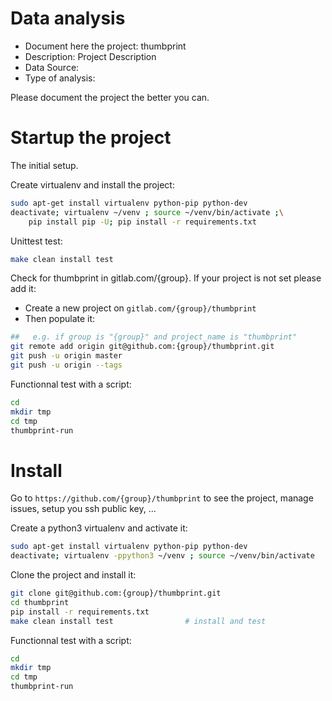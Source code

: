 # Data analysis
- Document here the project: thumbprint
- Description: Project Description
- Data Source:
- Type of analysis:

Please document the project the better you can.

# Startup the project

The initial setup.

Create virtualenv and install the project:
```bash
sudo apt-get install virtualenv python-pip python-dev
deactivate; virtualenv ~/venv ; source ~/venv/bin/activate ;\
    pip install pip -U; pip install -r requirements.txt
```

Unittest test:
```bash
make clean install test
```

Check for thumbprint in gitlab.com/{group}.
If your project is not set please add it:

- Create a new project on `gitlab.com/{group}/thumbprint`
- Then populate it:

```bash
##   e.g. if group is "{group}" and project_name is "thumbprint"
git remote add origin git@github.com:{group}/thumbprint.git
git push -u origin master
git push -u origin --tags
```

Functionnal test with a script:

```bash
cd
mkdir tmp
cd tmp
thumbprint-run
```

# Install

Go to `https://github.com/{group}/thumbprint` to see the project, manage issues,
setup you ssh public key, ...

Create a python3 virtualenv and activate it:

```bash
sudo apt-get install virtualenv python-pip python-dev
deactivate; virtualenv -ppython3 ~/venv ; source ~/venv/bin/activate
```

Clone the project and install it:

```bash
git clone git@github.com:{group}/thumbprint.git
cd thumbprint
pip install -r requirements.txt
make clean install test                # install and test
```
Functionnal test with a script:

```bash
cd
mkdir tmp
cd tmp
thumbprint-run
```
